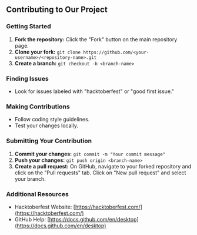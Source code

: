 ## Contributing to Our Project

### Getting Started

1. **Fork the repository:** Click the "Fork" button on the main repository page.
2. **Clone your fork:** `git clone https://github.com/<your-username>/<repository-name>.git`
3. **Create a branch:** `git checkout -b <branch-name>`

### Finding Issues

* Look for issues labeled with "hacktoberfest" or "good first issue."

### Making Contributions

* Follow coding style guidelines.
* Test your changes locally.

### Submitting Your Contribution

1. **Commit your changes:** `git commit -m "Your commit message"`
2. **Push your changes:** `git push origin <branch-name>`
3. **Create a pull request:** On GitHub, navigate to your forked repository and click on the "Pull requests" tab. Click on "New pull request" and select your branch.

### Additional Resources

* Hacktoberfest Website: [https://hacktoberfest.com/](https://hacktoberfest.com/)
* GitHub Help: [https://docs.github.com/en/desktop](https://docs.github.com/en/desktop)
